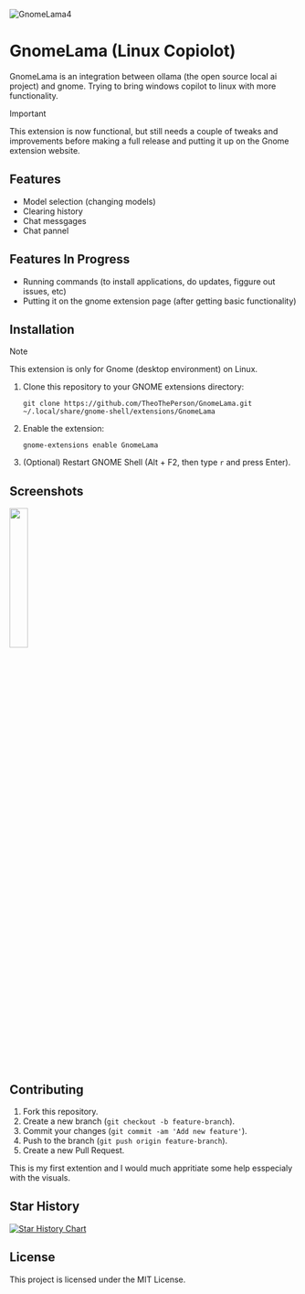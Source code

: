 ![GnomeLama4](https://github.com/user-attachments/assets/64b8c9e7-cd14-4adf-92d4-e92d7aac13d9)

# GnomeLama (Linux Copiolot)

GnomeLama is an integration between ollama (the open source local ai project) and gnome. Trying to bring windows copilot to linux with more functionality.

> [!Important]
> This extension is now functional, but still needs a couple of tweaks and improvements before making a full release and putting it up on the Gnome extension website.

## Features
- Model selection (changing models)
- Clearing history
- Chat messgages
- Chat pannel

## Features In Progress

- Running commands (to install applications, do updates, figgure out issues, etc)
- Putting it on the gnome extension page (after getting basic functionality)

## Installation

> [!NOTE]
> This extension is only for Gnome (desktop environment) on Linux.

1. Clone this repository to your GNOME extensions directory:
	```
	git clone https://github.com/TheoThePerson/GnomeLama.git ~/.local/share/gnome-shell/extensions/GnomeLama
	```
2. Enable the extension:
	```
	gnome-extensions enable GnomeLama
	```
3. (Optional) Restart GNOME Shell (Alt + F2, then type `r` and press Enter).

## Screenshots

<img src="https://github.com/user-attachments/assets/6649b93a-eefb-480b-a376-791b809f1dd0" width="25%">

 
## Contributing

1. Fork this repository.
2. Create a new branch (`git checkout -b feature-branch`).
3. Commit your changes (`git commit -am 'Add new feature'`).
4. Push to the branch (`git push origin feature-branch`).
5. Create a new Pull Request.

This is my first extention and I would much appritiate some help esspecialy with the visuals.

## Star History

[![Star History Chart](https://api.star-history.com/svg?repos=TheoThePerson/GnomeLama&type=Date)](https://star-history.com/#TheoThePerson/GnomeLama&Date)


## License

This project is licensed under the MIT License.
